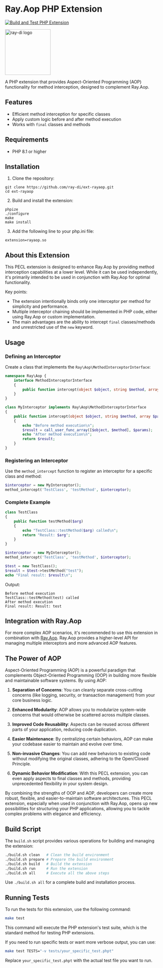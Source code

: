 # Ray.Aop PHP Extension

[![Build and Test PHP Extension](https://github.com/ray-di/ext-rayaop/actions/workflows/build.yml/badge.svg)](https://github.com/ray-di/ext-rayaop/actions/workflows/build.yml)

<img src="https://ray-di.github.io/images/logo.svg" alt="ray-di logo" width="150px;">

A PHP extension that provides Aspect-Oriented Programming (AOP) functionality for method interception, designed to complement Ray.Aop.

## Features

- Efficient method interception for specific classes
- Apply custom logic before and after method execution
- Works with `final` classes and methods

## Requirements

- PHP 8.1 or higher

## Installation

1. Clone the repository:

```
git clone https://github.com/ray-di/ext-rayaop.git
cd ext-rayaop
```

2. Build and install the extension:

```
phpize
./configure
make
make install
```

3. Add the following line to your php.ini file:

```
extension=rayaop.so
```

## About this Extension

This PECL extension is designed to enhance Ray.Aop by providing method interception capabilities at a lower level. While it can be used independently, it's primarily intended to be used in conjunction with Ray.Aop for optimal functionality.

Key points:
- The extension intentionally binds only one interceptor per method for simplicity and performance.
- Multiple interceptor chaining should be implemented in PHP code, either using Ray.Aop or custom implementation.
- The main advantages are the ability to intercept `final` classes/methods and unrestricted use of the `new` keyword.

## Usage

### Defining an Interceptor

Create a class that implements the `Ray\Aop\MethodInterceptorInterface`:

```php
namespace Ray\Aop {
    interface MethodInterceptorInterface
    {
        public function intercept(object $object, string $method, array $params): mixed;
    }
}

class MyInterceptor implements Ray\Aop\MethodInterceptorInterface
{
    public function intercept(object $object, string $method, array $params): mixed
    {
        echo "Before method execution\n";
        $result = call_user_func_array([$object, $method], $params);
        echo "After method execution\n";
        return $result;
    }
}
```

### Registering an Interceptor

Use the `method_intercept` function to register an interceptor for a specific class and method:

```php
$interceptor = new MyInterceptor();
method_intercept('TestClass', 'testMethod', $interceptor);
```

### Complete Example

```php
class TestClass
{
    public function testMethod($arg)
    {
        echo "TestClass::testMethod($arg) called\n";
        return "Result: $arg";
    }
}

$interceptor = new MyInterceptor();
method_intercept('TestClass', 'testMethod', $interceptor);

$test = new TestClass();
$result = $test->testMethod("test");
echo "Final result: $result\n";
```

Output:
```
Before method execution
TestClass::testMethod(test) called
After method execution
Final result: Result: test
```

## Integration with Ray.Aop

For more complex AOP scenarios, it's recommended to use this extension in combination with [Ray.Aop](https://github.com/ray-di/Ray.Aop). Ray.Aop provides a higher-level API for managing multiple interceptors and more advanced AOP features.

## The Power of AOP

Aspect-Oriented Programming (AOP) is a powerful paradigm that complements Object-Oriented Programming (OOP) in building more flexible and maintainable software systems. By using AOP:

1. **Separation of Concerns**: You can cleanly separate cross-cutting concerns (like logging, security, or transaction management) from your core business logic.

2. **Enhanced Modularity**: AOP allows you to modularize system-wide concerns that would otherwise be scattered across multiple classes.

3. **Improved Code Reusability**: Aspects can be reused across different parts of your application, reducing code duplication.

4. **Easier Maintenance**: By centralizing certain behaviors, AOP can make your codebase easier to maintain and evolve over time.

5. **Non-invasive Changes**: You can add new behaviors to existing code without modifying the original classes, adhering to the Open/Closed Principle.

6. **Dynamic Behavior Modification**: With this PECL extension, you can even apply aspects to final classes and methods, providing unprecedented flexibility in your system design.

By combining the strengths of OOP and AOP, developers can create more robust, flexible, and easier-to-maintain software architectures. This PECL extension, especially when used in conjunction with Ray.Aop, opens up new possibilities for structuring your PHP applications, allowing you to tackle complex problems with elegance and efficiency.

## Build Script

The `build.sh` script provides various operations for building and managing the extension:

```sh
./build.sh clean   # Clean the build environment
./build.sh prepare # Prepare the build environment
./build.sh build   # Build the extension
./build.sh run     # Run the extension
./build.sh all     # Execute all the above steps
```

Use `./build.sh all` for a complete build and installation process.

## Running Tests

To run the tests for this extension, use the following command:

```sh
make test
```

This command will execute the PHP extension's test suite, which is the standard method for testing PHP extensions.

If you need to run specific tests or want more verbose output, you can use:

```sh
make test TESTS="-v tests/your_specific_test.phpt"
```

Replace `your_specific_test.phpt` with the actual test file you want to run.


